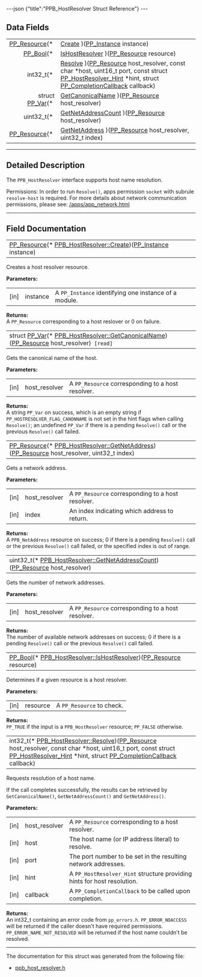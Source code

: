 ---json {"title":"PPB\_HostResolver Struct Reference"} ---

Data Fields
-----------

<table><tbody><tr class="odd"><td style="text-align: right;"><a href="/docs/native-client/pepper_beta/c/group___typedefs#gafdc3895ee80f4750d0d95ae1b677e9b7" class="el">PP_Resource</a>(* </td><td><a href="/docs/native-client/pepper_beta/c/struct_p_p_b___host_resolver__1__0#a7dfb4977c9bb0b3efb8016393e1adcc1" class="el">Create</a> )(<a href="/docs/native-client/pepper_beta/c/group___typedefs#ga89b662403e6a687bb914b80114c0d19d" class="el">PP_Instance</a> instance)</td></tr><tr class="even"><td style="text-align: right;"><a href="/docs/native-client/pepper_beta/c/group___enums#ga4f272d99be14aacafe08dfd4ef830918" class="el">PP_Bool</a>(* </td><td><a href="/docs/native-client/pepper_beta/c/struct_p_p_b___host_resolver__1__0#a26202fbec754f45ec43e1b7479f07365" class="el">IsHostResolver</a> )(<a href="/docs/native-client/pepper_beta/c/group___typedefs#gafdc3895ee80f4750d0d95ae1b677e9b7" class="el">PP_Resource</a> resource)</td></tr><tr class="odd"><td style="text-align: right;">int32_t(* </td><td><a href="/docs/native-client/pepper_beta/c/struct_p_p_b___host_resolver__1__0#a006c54c355fc4258fc1c9e75e8861dea" class="el">Resolve</a> )(<a href="/docs/native-client/pepper_beta/c/group___typedefs#gafdc3895ee80f4750d0d95ae1b677e9b7" class="el">PP_Resource</a> host_resolver, const char *host, uint16_t port, const struct <a href="/docs/native-client/pepper_beta/c/struct_p_p___host_resolver___hint/" class="el">PP_HostResolver_Hint</a> *hint, struct <a href="/docs/native-client/pepper_beta/c/struct_p_p___completion_callback/" class="el">PP_CompletionCallback</a> callback)</td></tr><tr class="even"><td style="text-align: right;">struct <a href="/docs/native-client/pepper_beta/c/struct_p_p___var/" class="el">PP_Var</a>(* </td><td><a href="/docs/native-client/pepper_beta/c/struct_p_p_b___host_resolver__1__0#a5edb535ad2bdc3db835ef7ec57f98f49" class="el">GetCanonicalName</a> )(<a href="/docs/native-client/pepper_beta/c/group___typedefs#gafdc3895ee80f4750d0d95ae1b677e9b7" class="el">PP_Resource</a> host_resolver)</td></tr><tr class="odd"><td style="text-align: right;">uint32_t(* </td><td><a href="/docs/native-client/pepper_beta/c/struct_p_p_b___host_resolver__1__0#afe9dc8c673c2a12331eceaf60ecba911" class="el">GetNetAddressCount</a> )(<a href="/docs/native-client/pepper_beta/c/group___typedefs#gafdc3895ee80f4750d0d95ae1b677e9b7" class="el">PP_Resource</a> host_resolver)</td></tr><tr class="even"><td style="text-align: right;"><a href="/docs/native-client/pepper_beta/c/group___typedefs#gafdc3895ee80f4750d0d95ae1b677e9b7" class="el">PP_Resource</a>(* </td><td><a href="/docs/native-client/pepper_beta/c/struct_p_p_b___host_resolver__1__0#a7202ffb6c7b6d02da4ece9e748aaa886" class="el">GetNetAddress</a> )(<a href="/docs/native-client/pepper_beta/c/group___typedefs#gafdc3895ee80f4750d0d95ae1b677e9b7" class="el">PP_Resource</a> host_resolver, uint32_t index)</td></tr></tbody></table>

------------------------------------------------------------------------

<span id="details" class="anchor" style="margin: 0;"></span>

Detailed Description
--------------------

The `PPB_HostResolver` interface supports host name resolution.

Permissions: In order to run `Resolve()`, apps permission `socket` with subrule `resolve-host` is required. For more details about network communication permissions, please see: [/apps/app\_network.html](/apps/app_network.html)

------------------------------------------------------------------------

Field Documentation
-------------------

<span id="a7dfb4977c9bb0b3efb8016393e1adcc1" class="anchor" style="margin: 0;"></span>

<table><tbody><tr class="odd"><td><a href="/docs/native-client/pepper_beta/c/group___typedefs#gafdc3895ee80f4750d0d95ae1b677e9b7" class="el">PP_Resource</a>(* <a href="/docs/native-client/pepper_beta/c/struct_p_p_b___host_resolver__1__0#a7dfb4977c9bb0b3efb8016393e1adcc1" class="el">PPB_HostResolver::Create</a>)(<a href="/docs/native-client/pepper_beta/c/group___typedefs#ga89b662403e6a687bb914b80114c0d19d" class="el">PP_Instance</a> instance)</td></tr></tbody></table>

Creates a host resolver resource.

**Parameters:**  
<table><tbody><tr class="odd"><td>[in]</td><td>instance</td><td>A <code>PP_Instance</code> identifying one instance of a module.</td></tr></tbody></table>

<!-- -->

**Returns:**  
A `PP_Resource` corresponding to a host reslover or 0 on failure.

<span id="a5edb535ad2bdc3db835ef7ec57f98f49" class="anchor" style="margin: 0;"></span>

<table><tbody><tr class="odd"><td>struct <a href="/docs/native-client/pepper_beta/c/struct_p_p___var/" class="el">PP_Var</a>(* <a href="/docs/native-client/pepper_beta/c/struct_p_p_b___host_resolver__1__0#a5edb535ad2bdc3db835ef7ec57f98f49" class="el">PPB_HostResolver::GetCanonicalName</a>)(<a href="/docs/native-client/pepper_beta/c/group___typedefs#gafdc3895ee80f4750d0d95ae1b677e9b7" class="el">PP_Resource</a> host_resolver)<code> [read]</code></td></tr></tbody></table>

Gets the canonical name of the host.

**Parameters:**  
<table><tbody><tr class="odd"><td>[in]</td><td>host_resolver</td><td>A <code>PP_Resource</code> corresponding to a host resolver.</td></tr></tbody></table>

<!-- -->

**Returns:**  
A string `PP_Var` on success, which is an empty string if `PP_HOSTRESOLVER_FLAG_CANONNAME` is not set in the hint flags when calling `Resolve()`; an undefined `PP_Var` if there is a pending `Resolve()` call or the previous `Resolve()` call failed.

<span id="a7202ffb6c7b6d02da4ece9e748aaa886" class="anchor" style="margin: 0;"></span>

<table><tbody><tr class="odd"><td><a href="/docs/native-client/pepper_beta/c/group___typedefs#gafdc3895ee80f4750d0d95ae1b677e9b7" class="el">PP_Resource</a>(* <a href="/docs/native-client/pepper_beta/c/struct_p_p_b___host_resolver__1__0#a7202ffb6c7b6d02da4ece9e748aaa886" class="el">PPB_HostResolver::GetNetAddress</a>)(<a href="/docs/native-client/pepper_beta/c/group___typedefs#gafdc3895ee80f4750d0d95ae1b677e9b7" class="el">PP_Resource</a> host_resolver, uint32_t index)</td></tr></tbody></table>

Gets a network address.

**Parameters:**  
<table><tbody><tr class="odd"><td>[in]</td><td>host_resolver</td><td>A <code>PP_Resource</code> corresponding to a host resolver.</td></tr><tr class="even"><td>[in]</td><td>index</td><td>An index indicating which address to return.</td></tr></tbody></table>

<!-- -->

**Returns:**  
A `PPB_NetAddress` resource on success; 0 if there is a pending `Resolve()` call or the previous `Resolve()` call failed, or the specified index is out of range.

<span id="afe9dc8c673c2a12331eceaf60ecba911" class="anchor" style="margin: 0;"></span>

<table><tbody><tr class="odd"><td>uint32_t(* <a href="/docs/native-client/pepper_beta/c/struct_p_p_b___host_resolver__1__0#afe9dc8c673c2a12331eceaf60ecba911" class="el">PPB_HostResolver::GetNetAddressCount</a>)(<a href="/docs/native-client/pepper_beta/c/group___typedefs#gafdc3895ee80f4750d0d95ae1b677e9b7" class="el">PP_Resource</a> host_resolver)</td></tr></tbody></table>

Gets the number of network addresses.

**Parameters:**  
<table><tbody><tr class="odd"><td>[in]</td><td>host_resolver</td><td>A <code>PP_Resource</code> corresponding to a host resolver.</td></tr></tbody></table>

<!-- -->

**Returns:**  
The number of available network addresses on success; 0 if there is a pending `Resolve()` call or the previous `Resolve()` call failed.

<span id="a26202fbec754f45ec43e1b7479f07365" class="anchor" style="margin: 0;"></span>

<table><tbody><tr class="odd"><td><a href="/docs/native-client/pepper_beta/c/group___enums#ga4f272d99be14aacafe08dfd4ef830918" class="el">PP_Bool</a>(* <a href="/docs/native-client/pepper_beta/c/struct_p_p_b___host_resolver__1__0#a26202fbec754f45ec43e1b7479f07365" class="el">PPB_HostResolver::IsHostResolver</a>)(<a href="/docs/native-client/pepper_beta/c/group___typedefs#gafdc3895ee80f4750d0d95ae1b677e9b7" class="el">PP_Resource</a> resource)</td></tr></tbody></table>

Determines if a given resource is a host resolver.

**Parameters:**  
<table><tbody><tr class="odd"><td>[in]</td><td>resource</td><td>A <code>PP_Resource</code> to check.</td></tr></tbody></table>

<!-- -->

**Returns:**  
`PP_TRUE` if the input is a `PPB_HostResolver` resource; `PP_FALSE` otherwise.

<span id="a006c54c355fc4258fc1c9e75e8861dea" class="anchor" style="margin: 0;"></span>

<table><tbody><tr class="odd"><td>int32_t(* <a href="/docs/native-client/pepper_beta/c/struct_p_p_b___host_resolver__1__0#a006c54c355fc4258fc1c9e75e8861dea" class="el">PPB_HostResolver::Resolve</a>)(<a href="/docs/native-client/pepper_beta/c/group___typedefs#gafdc3895ee80f4750d0d95ae1b677e9b7" class="el">PP_Resource</a> host_resolver, const char *host, uint16_t port, const struct <a href="/docs/native-client/pepper_beta/c/struct_p_p___host_resolver___hint/" class="el">PP_HostResolver_Hint</a> *hint, struct <a href="/docs/native-client/pepper_beta/c/struct_p_p___completion_callback/" class="el">PP_CompletionCallback</a> callback)</td></tr></tbody></table>

Requests resolution of a host name.

If the call completes successfully, the results can be retrieved by `GetCanonicalName()`, `GetNetAddressCount()` and `GetNetAddress()`.

**Parameters:**  
<table><tbody><tr class="odd"><td>[in]</td><td>host_resolver</td><td>A <code>PP_Resource</code> corresponding to a host resolver.</td></tr><tr class="even"><td>[in]</td><td>host</td><td>The host name (or IP address literal) to resolve.</td></tr><tr class="odd"><td>[in]</td><td>port</td><td>The port number to be set in the resulting network addresses.</td></tr><tr class="even"><td>[in]</td><td>hint</td><td>A <code>PP_HostResolver_Hint</code> structure providing hints for host resolution.</td></tr><tr class="odd"><td>[in]</td><td>callback</td><td>A <code>PP_CompletionCallback</code> to be called upon completion.</td></tr></tbody></table>

<!-- -->

**Returns:**  
An int32\_t containing an error code from `pp_errors.h`. `PP_ERROR_NOACCESS` will be returned if the caller doesn't have required permissions. `PP_ERROR_NAME_NOT_RESOLVED` will be returned if the host name couldn't be resolved.

------------------------------------------------------------------------

The documentation for this struct was generated from the following file:

-   <a href="/docs/native-client/pepper_beta/c/ppb__host__resolver_8h/" class="el">ppb_host_resolver.h</a>
